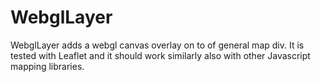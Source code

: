 WebglLayer
==========

WebglLayer adds a webgl canvas overlay on to of general map div. 
It is tested with Leaflet and it should work similarly also with other Javascript mapping libraries.
